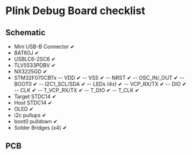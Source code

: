 # Plink Debug Board checklist

## Schematic
- Mini USB-B Connector ✔
- BAT60J ✔
- USBLC6-2SC6 ✔
- TLV5533PDBV ✔
- NX3225GD ✔
- STM32F070CBTx
-- VDD ✔
-- VSS ✔
-- NRST ✔
-- OSC_IN/_OUT ✔
-- BOOT0 ✔
-- I2C1_SCL/SDA ✔
-- LEDs (4x) ✔
-- VCP_RX/TX ✔
-- DIO ✔
-- CLK ✔
-- T_VCP_RX/TX ✔
-- T_DIO ✔
-- T_CLK ✔
- Target STDC14 ✔
- Host STDC14 ✔
- OLED ✔
- i2c pullups ✔
- boot0 pulldown ✔
- Solder Bridges (x4) ✔

## PCB
